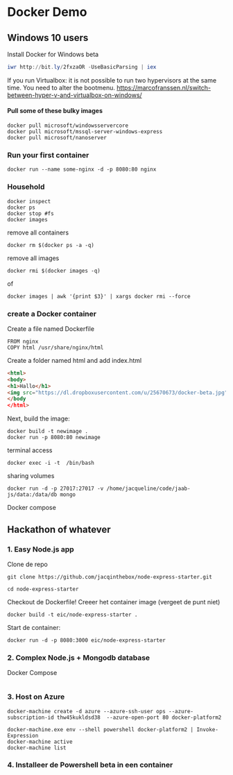 # Docker Demo

## Windows 10 users
Install Docker for Windows beta

```Powershell
iwr http://bit.ly/2fxzaOR -UseBasicParsing | iex
```

If you run Virtualbox: it is not possible to run two hypervisors at the same time. You need to alter the bootmenu.
https://marcofranssen.nl/switch-between-hyper-v-and-virtualbox-on-windows/   

#### Pull some of these bulky images
```
docker pull microsoft/windowsservercore
docker pull microsoft/mssql-server-windows-express
docker pull microsoft/nanoserver
```

### Run your first container
```
docker run --name some-nginx -d -p 8080:80 nginx
```

### Household
```
docker inspect
docker ps
docker stop #fs
docker images
```

remove all containers
```
docker rm $(docker ps -a -q)

```

remove all images
```
docker rmi $(docker images -q)
``` 
of

```
docker images | awk '{print $3}' | xargs docker rmi --force
```

### create a Docker container
Create a file named Dockerfile

```
FROM nginx
COPY html /usr/share/nginx/html
```

Create a folder named html and add index.html

```html
<html>
<body>
<h1>Hallo</h1>
<img src="https://dl.dropboxusercontent.com/u/25670673/docker-beta.jpg" width="50%" height="50%">
</body
</html>
```

Next, build the image:

```
docker build -t newimage .
docker run -p 8080:80 newimage
```

terminal access
```
docker exec -i -t  /bin/bash
```

sharing volumes
```
docker run -d -p 27017:27017 -v /home/jacqueline/code/jaab-js/data:/data/db mongo
```

Docker compose

## Hackathon of whatever

### 1. Easy Node.js app

Clone de repo

```
git clone https://github.com/jacqinthebox/node-express-starter.git

cd node-express-starter
```

Checkout de Dockerfile! Creeer het container image (vergeet de punt niet)

```
docker build -t eic/node-express-starter .
```

Start de container:

```
docker run -d -p 8080:3000 eic/node-express-starter
```


### 2. Complex Node.js + Mongodb database

Docker Compose

```

```


### 3. Host on Azure

```
docker-machine create -d azure --azure-ssh-user ops --azure-subscription-id thw45kukldsd38  --azure-open-port 80 docker-platform2

docker-machine.exe env --shell powershell docker-platform2 | Invoke-Expression
docker-machine active
docker-machine list

```


### 4. Installeer de Powershell beta in een container


